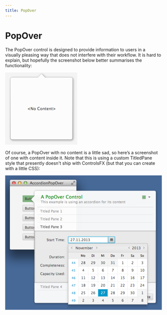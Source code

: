 ```yaml
---
title: PopOver
---
```

# PopOver

The PopOver control is designed to provide information to users in a visually pleasing way that does not interfere with their workflow.
It is hard to explain, but hopefully the screenshot below better summarises the functionality:

![A PopOver with no content](/images/features/popover1.png "A PopOver with no content")

Of course, a PopOver with no content is a little sad, so here’s a screenshot of one with content inside it.
Note that this is using a custom TitledPane style that presently doesn't ship with ControlsFX (but that you can create with a little CSS):

![A PopOver with content](/images/features/popover-accordion1.png "A PopOver with content")